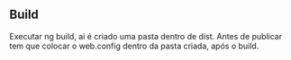 ## Build
Executar ng build, ai é criado uma pasta dentro de dist.
Antes de publicar tem que colocar o web.config dentro da pasta criada, após o build.
